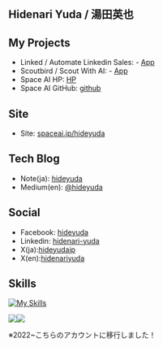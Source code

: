 ## Hidenari Yuda / 湯田英也

## My Projects
- Linked / Automate Linkedin Sales: - [App](https://linked.spaceai.jp)
- Scoutbird / Scout With AI: - [App](https://scoutbird.vercel.app.com)
- Space AI HP: [HP](https://spaceai.jp)
- Space AI GitHub: [github](https://github.com/spaceaiinc)

## Site
- Site: [spaceai.jp/hideyuda](https://spaceai.jp/hideyuda/)

## Tech Blog
- Note(ja): [hideyuda](https://note.com/hideyuda/)
- Medium(en): [@hideyuda](https://medium.com/@hideyuda)

## Social
- Facebook: [hideyuda](https://www.facebook.com/hideyuda)
- Linkedin: [hidenari-yuda](https://www.linkedin.com/in/hidenari-yuda-212076266/)
- X(ja):[hideyudajp](https://x.com/hideyudajp)
- X(en):[hidenariyuda](https://x.com/hidenariyuda)

## Skills
[![My Skills](https://skillicons.dev/icons?i=js,ts,react,go,python,nextjs,docker,gcp,github,git,mysql,postgresql,django,supabase)](https://skillicons.dev)


![](http://github-profile-summary-cards.vercel.app/api/cards/most-commit-language?username=hideyuda&theme=solarized_dark)![](http://github-profile-summary-cards.vercel.app/api/cards/repos-per-language?username=hideyuda&theme=solarized_dark)

※2022~こちらのアカウントに移行しました！
